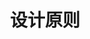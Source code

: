 ---
title: 设计原则
icon: design-principle
dir:
  order: 2
  collapsible: false
index: false
article: false
timeline: false
---